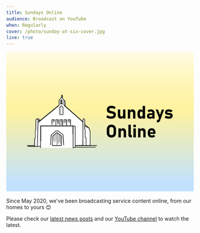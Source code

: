 ```yaml
---
title: Sundays Online
audience: Broadcast on YouTube
when: Regularly
cover: /photo/sunday-at-six-cover.jpg
live: true
---
```


![Sundays Online Logo](/photo/sundays-online.png)

Since May 2020, we've been broadcasting service content online, from our homes to yours 😊

Please check our [latest news posts][news] and our [YouTube channel][yt] to watch the latest.

[news]: /news
[yt]: https://www.youtube.com/channel/UCLlyMMvV26OndAy_ep7gv4A